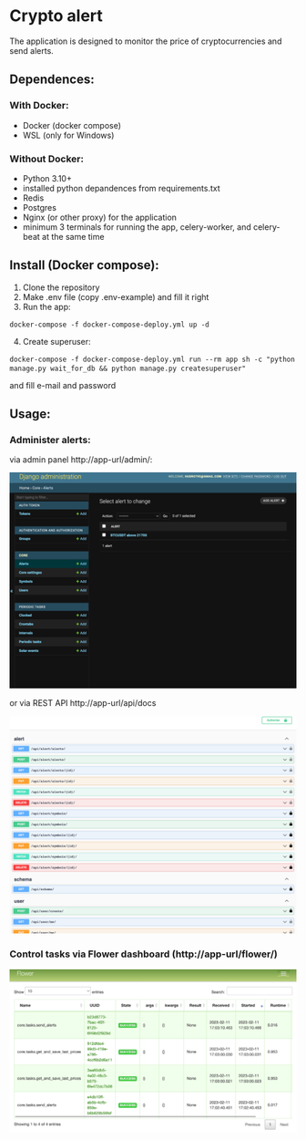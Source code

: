 # Crypto alert
The application is designed to monitor the price of cryptocurrencies and send alerts.

## Dependences:
### With Docker:
- Docker (docker compose)
- WSL (only for Windows)

### Without Docker:
- Python 3.10+
- installed python depandences from requirements.txt
- Redis
- Postgres
- Nginx (or other proxy) for the application
- minimum 3 terminals for running the app, celery-worker, and celery-beat at the same time

## Install (Docker compose):
1. Clone the repository
2. Make .env file (copy .env-example) and fill it right
3. Run the app:
```
docker-compose -f docker-compose-deploy.yml up -d
```
4. Create superuser:
```
docker-compose -f docker-compose-deploy.yml run --rm app sh -c "python manage.py wait_for_db && python manage.py createsuperuser"
```
and fill e-mail and password

## Usage:
### Administer alerts:
via admin panel http://app-url/admin/:

![Alt text](docs/admin.png?raw=true "Admin panel")

or via REST API http://app-url/api/docs

![Alt text](docs/docs.png?raw=true "API Docks")

### Control tasks via Flower dashboard (http://app-url/flower/)

![Alt text](docs/flower.png?raw=true "Flower dashboard")
